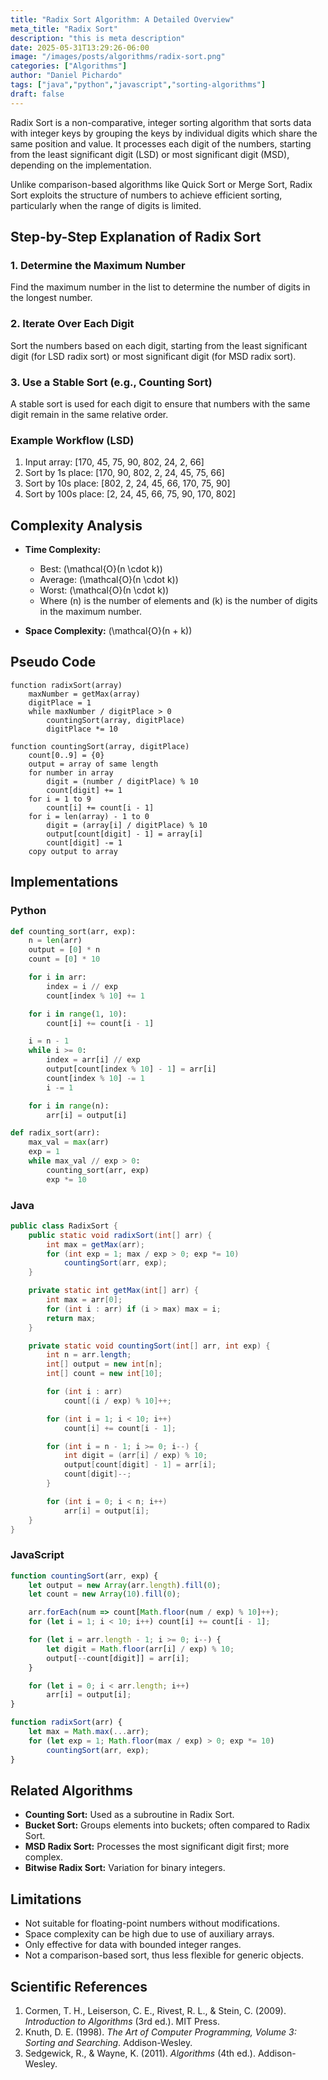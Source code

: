 ```yaml
---
title: "Radix Sort Algorithm: A Detailed Overview"
meta_title: "Radix Sort"
description: "this is meta description"
date: 2025-05-31T13:29:26-06:00
image: "/images/posts/algorithms/radix-sort.png"
categories: ["Algorithms"]
author: "Daniel Pichardo"
tags: ["java","python","javascript","sorting-algorithms"]
draft: false
---
```


Radix Sort is a non-comparative, integer sorting algorithm that sorts data with integer keys by grouping the keys by individual digits which share the same position and value. It processes each digit of the numbers, starting from the least significant digit (LSD) or most significant digit (MSD), depending on the implementation.

Unlike comparison-based algorithms like Quick Sort or Merge Sort, Radix Sort exploits the structure of numbers to achieve efficient sorting, particularly when the range of digits is limited.

## Step-by-Step Explanation of Radix Sort

### 1. Determine the Maximum Number

Find the maximum number in the list to determine the number of digits in the longest number.

### 2. Iterate Over Each Digit

Sort the numbers based on each digit, starting from the least significant digit (for LSD radix sort) or most significant digit (for MSD radix sort).

### 3. Use a Stable Sort (e.g., Counting Sort)

A stable sort is used for each digit to ensure that numbers with the same digit remain in the same relative order.

### Example Workflow (LSD)

1. Input array: \[170, 45, 75, 90, 802, 24, 2, 66]
2. Sort by 1s place: \[170, 90, 802, 2, 24, 45, 75, 66]
3. Sort by 10s place: \[802, 2, 24, 45, 66, 170, 75, 90]
4. Sort by 100s place: \[2, 24, 45, 66, 75, 90, 170, 802]

## Complexity Analysis

* **Time Complexity:**

  * Best: \(\mathcal{O}(n \cdot k)\)
  * Average: \(\mathcal{O}(n \cdot k)\)
  * Worst: \(\mathcal{O}(n \cdot k)\)
  * Where \(n\) is the number of elements and \(k\) is the number of digits in the maximum number.

* **Space Complexity:** \(\mathcal{O}(n + k)\)

## Pseudo Code

```plaintext
function radixSort(array)
    maxNumber = getMax(array)
    digitPlace = 1
    while maxNumber / digitPlace > 0
        countingSort(array, digitPlace)
        digitPlace *= 10

function countingSort(array, digitPlace)
    count[0..9] = {0}
    output = array of same length
    for number in array
        digit = (number / digitPlace) % 10
        count[digit] += 1
    for i = 1 to 9
        count[i] += count[i - 1]
    for i = len(array) - 1 to 0
        digit = (array[i] / digitPlace) % 10
        output[count[digit] - 1] = array[i]
        count[digit] -= 1
    copy output to array
```

## Implementations

### Python

```python
def counting_sort(arr, exp):
    n = len(arr)
    output = [0] * n
    count = [0] * 10

    for i in arr:
        index = i // exp
        count[index % 10] += 1

    for i in range(1, 10):
        count[i] += count[i - 1]

    i = n - 1
    while i >= 0:
        index = arr[i] // exp
        output[count[index % 10] - 1] = arr[i]
        count[index % 10] -= 1
        i -= 1

    for i in range(n):
        arr[i] = output[i]

def radix_sort(arr):
    max_val = max(arr)
    exp = 1
    while max_val // exp > 0:
        counting_sort(arr, exp)
        exp *= 10
```

### Java

```java
public class RadixSort {
    public static void radixSort(int[] arr) {
        int max = getMax(arr);
        for (int exp = 1; max / exp > 0; exp *= 10)
            countingSort(arr, exp);
    }

    private static int getMax(int[] arr) {
        int max = arr[0];
        for (int i : arr) if (i > max) max = i;
        return max;
    }

    private static void countingSort(int[] arr, int exp) {
        int n = arr.length;
        int[] output = new int[n];
        int[] count = new int[10];

        for (int i : arr)
            count[(i / exp) % 10]++;

        for (int i = 1; i < 10; i++)
            count[i] += count[i - 1];

        for (int i = n - 1; i >= 0; i--) {
            int digit = (arr[i] / exp) % 10;
            output[count[digit] - 1] = arr[i];
            count[digit]--;
        }

        for (int i = 0; i < n; i++)
            arr[i] = output[i];
    }
}
```

### JavaScript

```javascript
function countingSort(arr, exp) {
    let output = new Array(arr.length).fill(0);
    let count = new Array(10).fill(0);

    arr.forEach(num => count[Math.floor(num / exp) % 10]++);
    for (let i = 1; i < 10; i++) count[i] += count[i - 1];

    for (let i = arr.length - 1; i >= 0; i--) {
        let digit = Math.floor(arr[i] / exp) % 10;
        output[--count[digit]] = arr[i];
    }

    for (let i = 0; i < arr.length; i++)
        arr[i] = output[i];
}

function radixSort(arr) {
    let max = Math.max(...arr);
    for (let exp = 1; Math.floor(max / exp) > 0; exp *= 10)
        countingSort(arr, exp);
}
```

## Related Algorithms

* **Counting Sort:** Used as a subroutine in Radix Sort.
* **Bucket Sort:** Groups elements into buckets; often compared to Radix Sort.
* **MSD Radix Sort:** Processes the most significant digit first; more complex.
* **Bitwise Radix Sort:** Variation for binary integers.

## Limitations

* Not suitable for floating-point numbers without modifications.
* Space complexity can be high due to use of auxiliary arrays.
* Only effective for data with bounded integer ranges.
* Not a comparison-based sort, thus less flexible for generic objects.

## Scientific References

1. Cormen, T. H., Leiserson, C. E., Rivest, R. L., & Stein, C. (2009). *Introduction to Algorithms* (3rd ed.). MIT Press.
2. Knuth, D. E. (1998). *The Art of Computer Programming, Volume 3: Sorting and Searching*. Addison-Wesley.
3. Sedgewick, R., & Wayne, K. (2011). *Algorithms* (4th ed.). Addison-Wesley.

